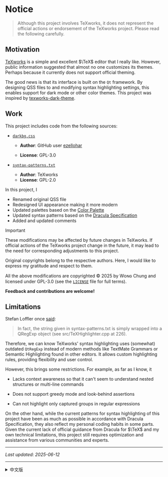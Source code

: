 # Notice

> Although this project involves TeXworks, it does not represent the official actions or endorsement of the TeXworks project. Please read the following carefully.

## Motivation

[TeXworks](https://tug.org/texworks/) is a simple and excellent $\TeX$ editor that I really like. However, public information suggested that almost no one customizes its themes. Perhaps because it currently does not support official theming.

The good news is that its interface is built on the `Qt` framework. By designing QSS files to and modifying syntax highlighting settings, this enables support for dark mode or other color themes. This project was inspired by [texworks-dark-theme](https://github.com/ezellohar/texworks-dark-theme).

## Work

This project includes code from the following sources:

- [`darkbg.css`](https://github.com/ezellohar/texworks-dark-theme/blob/main/darkbg.css)

  - **Author**: GitHub user [ezellohar](https://github.com/ezellohar)

  - **License**: GPL-3.0

- [`syntax-patterns.txt`](https://github.com/TeXworks/texworks/blob/main/res/resfiles/configuration/syntax-patterns.txt)

  - **Author**: TeXworks
  - **License**: GPL-2.0

In this project, I

- Renamed original QSS file
- Redesigned UI appearance making it more modern
- Updated palettes based on the [Color Palette](https://github.com/dracula/dracula-theme/blob/main/README.md#color-palette)
- Updated syntax patterns based on the [Dracula Specification](https://spec.draculatheme.com)
- Added and updated comments

> [!IMPORTANT]
> These modifications may be affected by future changes in TeXworks. If official actions of the TeXworks project change in the future, it may lead to the need for corresponding adjustments to this project.

Original copyrights belong to the respective authors. Here, I would like to express my gratitude and respect to them.

All the above modifications are copyrighted © 2025 by Wᴏɴɢ Chung and licensed under GPL-3.0 (see the [`LICENSE`](./LICENSE) file for full terms).

**Feedback and contributions are welcome!**

## Limitations

Stefan Loffler once [said](https://tug.org/pipermail/texworks/2011q2/004333.html):

> In fact, the string given in syntax-patterns.txt is simply wrapped into a QRegExp object (see src/TeXHighlighter.cpp at 226).

Therefore, we can know TeXworks' syntax highlighting uses (somewhat) outdated `QtRegExp` instead of modern methods like TextMate Grammars or Semantic Highlighting found in other editors. It allows custom highlighting rules, providing flexibility and user control.

However, this brings some restrictions. For example, as far as I know, it

- Lacks context awareness so that it can't seem to understand nested structures or multi-line commands

- Does not support greedy mode and look-behind assertions

- Can not highlight only captured groups in regular expressions

On the other hand, while the current patterns for syntax highlighting of this project have been as much as possible in accordance with Dracula Specification, they also reflect my personal coding habits in some parts. Given the current lack of official guidance from Dracula for $\TeX$ and my own technical limitations, this project still requires optimization and assistance from various communities and experts.

---

_Last updated: 2025-06-12_

---

<a id="zh-CN"></a>

<details>

  <summary>中文版</summary>

</br>

# 注意事项

> 本项目虽涉及 TeXworks，但不代表 TeXworks 官方的行为或立场。请仔细阅读以下内容。

## 项目动机

[TeXworks](https://tug.org/texworks/) 是一款简约且优秀的 $\TeX$ 编辑器，我非常喜欢它。然而，公开信息显示几乎没多少人为其定制主题，可能是因为目前官方还未支持主题功能。

好消息是，TeXworks 的界面基于 `Qt` 框架构建。通过设计 QSS 文件并修改语法高亮设置，可以支持深色模式或其他配色主题。本项目的灵感来自于 [texworks-dark-theme](https://github.com/ezellohar/texworks-dark-theme)。

## 工作内容

本项目包含以下来源的代码：

* [`darkbg.css`](https://github.com/ezellohar/texworks-dark-theme/blob/main/darkbg.css)

  * **作者**：GitHub 用户 [ezellohar](https://github.com/ezellohar)
  * **许可协议**：GPL-3.0

* [`syntax-patterns.txt`](https://github.com/TeXworks/texworks/blob/main/res/resfiles/configuration/syntax-patterns.txt)

  * **作者**：TeXworks
  * **许可协议**：GPL-2.0

我在本项目中

* 重命名原始 QSS 文件
* 重新设计界面外观，使其更现代化
* 基于 [`Dracula 调色标准`](https://github.com/dracula/dracula-theme/blob/main/README.md#color-palette)更新配色方案
* 根据 [`Dracula 语法高亮规范`](https://spec.draculatheme.com)更新语法模式设置
* 增加和更新代码注释

> ❗ **Important**
> 这些修改可能会受到 TeXworks 未来变动的影响。若 TeXworks 官方发生调整，本项目可能因此需要相应更新。

原始版权归各自作者所有，在此向他们表示感谢与敬意。

上述所有修改的版权: © 2025 Wᴏɴɢ Chung，采用 GPL-3.0 许可（有关完整条款详见 [`LICENSE`](./LICENSE) 文件）。

**欢迎反馈与贡献！**

## 局限说明

Stefan Löffler曾[表示](https://tug.org/pipermail/texworks/2011q2/004333.html)：

> 实际上，syntax-patterns.txt 中的字符串仅被封装为 QRegExp 对象（详见 src/TeXHighlighter.cpp 第 226 行）。

由此可知，TeXworks 的语法高亮采用了较为陈旧的 `QRegExp`，而非其他编辑器常用的现代方法，如 TextMate Grammars 或 Semantic Highlighting 。其允许自定义高亮规则，提供了一定的灵活性和用户控制权。

然而这也带来一些限制。据我所知，比如

* 语法高亮缺少上下文意识而无法识别嵌套结构或跨行命令
* 不支持贪婪模式和回顾断言
* 无不支持捕获组高亮，即无法只高亮正则表达式中的一部分

另一方面，本项目的语法高亮规则虽尽量遵循 `Dracula 语法高亮规范`，但部分内容也参考了我个人的编码习惯。鉴于目前缺乏 Dracula 对 $\TeX$ 官方指导，加之我个人技术水平局限，本项目仍有待各个社区及专家的优化和协助。

---

_最后更新：2025-06-12_

</details>